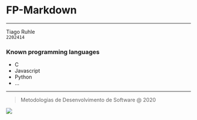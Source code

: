 # FP-Markdown
---
Tiago Ruhle  
`2202414`

### Known programming languages
- C
- Javascript
- Python
- ...
---

> Metodologias de Desenvolvimento de Software @ 2020

![](https://www.ipleiria.pt/wp-content/themes/ipleiria/img/logo_ipl_header.png)